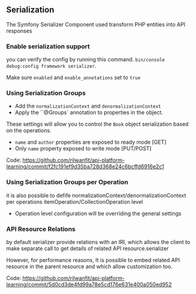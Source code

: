 ## Serialization

The Symfony Serializer Component used transform PHP entities into API responses

### Enable serialization support

you can verify the config by running this command. `bin/console debug:config framework serializer`.

Make sure `enabled` and `enable_annotations` set to `true`

### Using Serialization Groups

- Add the `normalizationContext` and `denormalizationContext`
- Apply the ``@Groups` annotation to properties in the object.

These settings will allow you to control the `Book` object serialization based on the operations.

- `name` and `author` properties are exposed to ready mode [GET]
- Only `name` property exposed to write mode [PUT/POST]

Code: https://github.com/rilwanfit/api-platform-learning/commit/f2fc191ef9d35ba728d368e24c6bcffd6916e2c1

### Using Serialization Groups per Operation

it is also possible to defife normalizationContext/denormalizationContext per operations itemOperation/CollectionOperation level

- Operation level configuration will be overriding the general settings

### API Resource Relations
by default serializer provide relations with an IRI, which allows the client to make separate call to get details of related API resource.serializer

However, for performance reasons, It is possible to embed related API resource in the parent resource and which allow customization too.

Code: https://github.com/rilwanfit/api-platform-learning/commit/5d0cd3de4fd99a78e5cd176e631e400a050ed952

